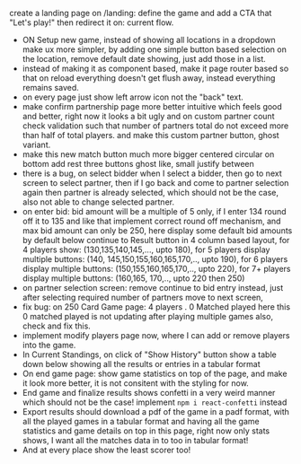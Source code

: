 create a landing page on /landing: define the game and add a CTA that "Let's play!" then redirect it on: current flow.

- ON Setup new game, instead of showing all locations in a dropdown make ux more simpler, by adding one simple button based selection on the location, remove default date showing, just add those in a list.
- instead of making it as component based, make it page router based so that on reload everything doesn't get flush away, instead everything remains saved.
- on every page just show left arrow icon not the "back" text.
- make confirm partnership page more better intuitive which feels good and better, right now it looks a bit ugly and on custom partner count check validation such that number of partners total do not exceed more than half of total players. and make this custom partner button, ghost variant.
- make this new match button much more bigger centered circular on bottom add rest three buttons ghost like, small justify between
- there is a bug, on select bidder when I select a bidder, then go to next screen to select partner, then if I go back and come to partner selection again then partner is already selected, which should not be the case, also not able to change selected partner.
- on enter bid: bid amount will be a multiple of 5 only, if I enter 134 round off it to 135 and like that implement correct round off mechanism, and max bid amount can only be 250, here display some default bid amounts by default below continue to Result button in 4 column based layout, for 4 players show: (130,135,140,145,..., upto 180), for 5 players display multiple buttons: (140, 145,150,155,160,165,170,.., upto 190), for 6 players display multiple buttons: (150,155,160,165,170,.., upto 220), for 7+ players display multiple buttons: (160,165, 170,.., upto 220 then 250)
- on partner selection screen: remove continue to bid entry instead, just after selecting required number of partners move to next screen, 
- fix bug: on 250 Card Game page:
    4 players . 0 Matched played
        here this 0 matched played is not updating after playing multiple games also, check and fix this.
- implement modify players page now, where I can add or remove players into the game.
- In Current Standings, on click of "Show History" button show a table down below showing all the results or entries in a tabular format
- On end game page: show game statistics on top of the page, and make it look more better, it is not consitent with the styling for now.
- End game and finalize results shows confetti in a very weird manner which should not be the case! implement `npm i react-confetti` instead
- Export results should download a pdf of the game in a padf format, with all the played games in a tabular format and having all the game statistics and game details on top in this page, right now only stats shows, I want all the matches data in to too in tabular format!
- And at every place show the least scorer too!